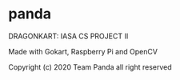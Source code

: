 # panda
DRAGONKART: IASA CS PROJECT II

Made with Gokart, Raspberry Pi and OpenCV

Copyright (c) 2020 Team Panda all right reserved
